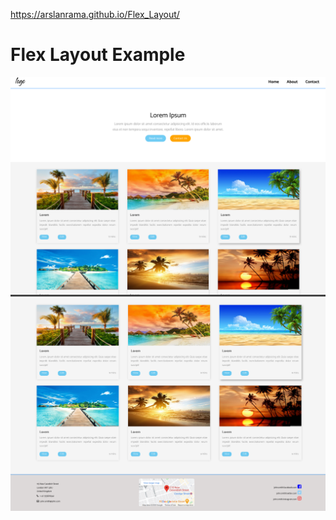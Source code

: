 https://arslanrama.github.io/Flex_Layout/
# Flex Layout Example

![image](images/screen1.png)
![image](images/screen2.png)
